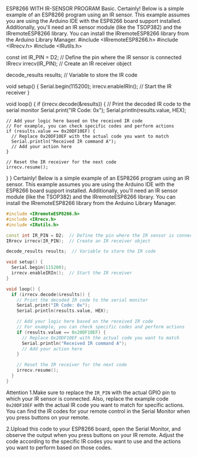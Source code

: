 ESP8266 WITH IR-SENSOR PROGRAM
Basic.
Certainly! Below is a simple example of an ESP8266 program using an IR sensor. This example assumes you are using the Arduino IDE with the ESP8266 board support installed. Additionally, you'll need an IR sensor module (like the TSOP382) and the IRremoteESP8266 library. You can install the IRremoteESP8266 library from the Arduino Library Manager.
#include <IRremoteESP8266.h>
#include <IRrecv.h>
#include <IRutils.h>

const int IR_PIN = D2;  // Define the pin where the IR sensor is connected
IRrecv irrecv(IR_PIN);  // Create an IR receiver object

decode_results results;  // Variable to store the IR code

void setup() {
  Serial.begin(115200);
  irrecv.enableIRIn();  // Start the IR receiver
}

void loop() {
  if (irrecv.decode(&results)) {
    // Print the decoded IR code to the serial monitor
    Serial.print("IR Code: 0x");
    Serial.println(results.value, HEX);

    // Add your logic here based on the received IR code
    // For example, you can check specific codes and perform actions
    if (results.value == 0x20DF10EF) {
      // Replace 0x20DF10EF with the actual code you want to match
      Serial.println("Received IR command A");
      // Add your action here
    }

    // Reset the IR receiver for the next code
    irrecv.resume();
  }
}
Certainly! Below is a simple example of an ESP8266 program using an IR sensor. This example assumes you are using the Arduino IDE with the ESP8266 board support installed. Additionally, you'll need an IR sensor module (like the TSOP382) and the IRremoteESP8266 library. You can install the IRremoteESP8266 library from the Arduino Library Manager.

```cpp
#include <IRremoteESP8266.h>
#include <IRrecv.h>
#include <IRutils.h>

const int IR_PIN = D2;  // Define the pin where the IR sensor is connected
IRrecv irrecv(IR_PIN);  // Create an IR receiver object

decode_results results;  // Variable to store the IR code

void setup() {
  Serial.begin(115200);
  irrecv.enableIRIn();  // Start the IR receiver
}

void loop() {
  if (irrecv.decode(&results)) {
    // Print the decoded IR code to the serial monitor
    Serial.print("IR Code: 0x");
    Serial.println(results.value, HEX);

    // Add your logic here based on the received IR code
    // For example, you can check specific codes and perform actions
    if (results.value == 0x20DF10EF) {
      // Replace 0x20DF10EF with the actual code you want to match
      Serial.println("Received IR command A");
      // Add your action here
    }

    // Reset the IR receiver for the next code
    irrecv.resume();
  }
}
```
Attention
1.Make sure to replace the `IR_PIN` with the actual GPIO pin to which your IR sensor is connected. Also, replace the example code `0x20DF10EF` with the actual IR code you want to match for specific actions. You can find the IR codes for your remote control in the Serial Monitor when you press buttons on your remote.

2.Upload this code to your ESP8266 board, open the Serial Monitor, and observe the output when you press buttons on your IR remote. Adjust the code according to the specific IR codes you want to use and the actions you want to perform based on those codes.
